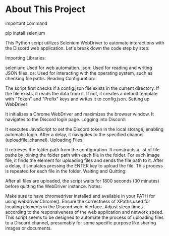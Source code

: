# About This Project
important command

pip install selenium

This Python script utilizes Selenium WebDriver to automate interactions with the Discord web application. Let's break down the code step by step:

Importing Libraries:

selenium: Used for web automation.
json: Used for reading and writing JSON files.
os: Used for interacting with the operating system, such as checking file paths.
Reading Configuration:

The script first checks if a config.json file exists in the current directory.
If the file exists, it reads the data from it. If not, it creates a default template with "Token" and "Prefix" keys and writes it to config.json.
Setting up WebDriver:

It initializes a Chrome WebDriver and maximizes the browser window.
It navigates to the Discord login page.
Logging into Discord:

It executes JavaScript to set the Discord token in the local storage, enabling automatic login.
After a delay, it navigates to the specified channel (uploadfile_channel).
Uploading Files:

It retrieves the folder path from the configuration.
It constructs a list of file paths by joining the folder path with each file in the folder.
For each image file, it finds the element for uploading files and sends the file path to it.
After a delay, it simulates pressing the ENTER key to upload the file.
This process is repeated for each file in the folder.
Waiting and Quitting:

After all files are uploaded, the script waits for 1800 seconds (30 minutes) before quitting the WebDriver instance.
Notes:

Make sure to have chromedriver installed and available in your PATH for using webdriver.Chrome().
Ensure the correctness of XPaths used for locating elements in the Discord web interface.
Adjust sleep times according to the responsiveness of the web application and network speed.
This script seems to be designed to automate the process of uploading files to a Discord channel, presumably for some specific purpose like sharing images or documents.
